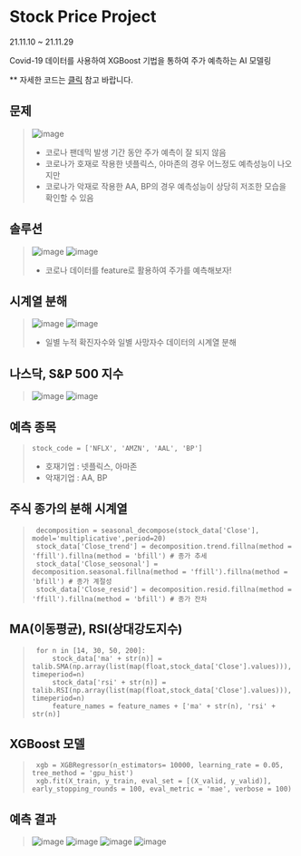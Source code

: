 # Stock Price Project

21.11.10 ~ 21.11.29 

Covid-19 데이터를 사용하여 XGBoost 기법을 통하여 주가 예측하는 AI 모델링

** 자세한 코드는 [클릭](https://github.com/worldpapa/stockprice/blob/main/11_27_AI_class_stock%20(1).ipynb) 참고 바랍니다.


## 문제
> ![image](https://github.com/jungsungmoon/stock_price/blob/main/pic/%EC%83%88%20%ED%8F%B4%EB%8D%94/1.png)
> - 코로나 팬데믹 발생 기간 동안 주가 예측이 잘 되지 않음
> - 코로나가 호재로 작용한 넷플릭스, 아마존의 경우 어느정도 예측성능이 나오지만
> - 코로나가 악재로 작용한 AA, BP의 경우 예측성능이 상당히 저조한 모습을 확인할 수 있음

## 솔루션
> ![image](https://github.com/jungsungmoon/stock_price/blob/main/pic/%EC%83%88%20%ED%8F%B4%EB%8D%94/2.png) ![image](https://github.com/jungsungmoon/stock_price/blob/main/pic/%EC%83%88%20%ED%8F%B4%EB%8D%94/6.png)
> - 코로나 데이터를 feature로 활용하여 주가를 예측해보자!

## 시계열 분해
> ![image](https://github.com/jungsungmoon/stock_price/blob/main/pic/%EC%83%88%20%ED%8F%B4%EB%8D%94/3.png) ![image](https://github.com/jungsungmoon/stock_price/blob/main/pic/%EC%83%88%20%ED%8F%B4%EB%8D%94/7.png)
> - 일별 누적 확진자수와 일별 사망자수 데이터의 시계열 분해

## 나스닥, S&P 500 지수
> ![image](https://github.com/jungsungmoon/stock_price/blob/main/pic/%EC%83%88%20%ED%8F%B4%EB%8D%94/8.png) ![image](https://github.com/jungsungmoon/stock_price/blob/main/pic/%EC%83%88%20%ED%8F%B4%EB%8D%94/9.png)

## 예측 종목
> ```
> stock_code = ['NFLX', 'AMZN', 'AAL', 'BP']
> ```
> - 호재기업 : 넷플릭스, 아마존
> - 악재기업 : AA, BP

## 주식 종가의 분해 시계열
>```
>  decomposition = seasonal_decompose(stock_data['Close'], model='multiplicative',period=20) 
>  stock_data['Close_trend'] = decomposition.trend.fillna(method = 'ffill').fillna(method = 'bfill') # 종가 추세 
>  stock_data['Close_seosonal'] = decomposition.seasonal.fillna(method = 'ffill').fillna(method = 'bfill') # 종가 계절성 
>  stock_data['Close_resid'] = decomposition.resid.fillna(method = 'ffill').fillna(method = 'bfill') # 종가 잔차
>```

## MA(이동평균), RSI(상대강도지수)
>```
>  for n in [14, 30, 50, 200]:
>      stock_data['ma' + str(n)] = talib.SMA(np.array(list(map(float,stock_data['Close'].values))), timeperiod=n)
>      stock_data['rsi' + str(n)] = talib.RSI(np.array(list(map(float,stock_data['Close'].values))), timeperiod=n)
>      feature_names = feature_names + ['ma' + str(n), 'rsi' + str(n)]
>```

## XGBoost 모델
>```
>  xgb = XGBRegressor(n_estimators= 10000, learning_rate = 0.05, tree_method = 'gpu_hist')
>  xgb.fit(X_train, y_train, eval_set = [(X_valid, y_valid)], early_stopping_rounds = 100, eval_metric = 'mae', verbose = 100)
>```

## 예측 결과
> ![image](https://github.com/jungsungmoon/stock_price/blob/main/pic/%EC%83%88%20%ED%8F%B4%EB%8D%94/10.png) ![image](https://github.com/jungsungmoon/stock_price/blob/main/pic/%EC%83%88%20%ED%8F%B4%EB%8D%94/11.png)
> ![image](https://github.com/jungsungmoon/stock_price/blob/main/pic/%EC%83%88%20%ED%8F%B4%EB%8D%94/12.png) ![image](https://github.com/jungsungmoon/stock_price/blob/main/pic/%EC%83%88%20%ED%8F%B4%EB%8D%94/13.png)

